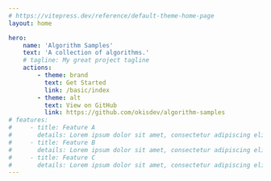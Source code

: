 ```yaml
---
# https://vitepress.dev/reference/default-theme-home-page
layout: home

hero:
    name: 'Algorithm Samples'
    text: 'A collection of algorithms.'
    # tagline: My great project tagline
    actions:
        - theme: brand
          text: Get Started
          link: /basic/index
        - theme: alt
          text: View on GitHub
          link: https://github.com/okisdev/algorithm-samples
# features:
#     - title: Feature A
#       details: Lorem ipsum dolor sit amet, consectetur adipiscing elit
#     - title: Feature B
#       details: Lorem ipsum dolor sit amet, consectetur adipiscing elit
#     - title: Feature C
#       details: Lorem ipsum dolor sit amet, consectetur adipiscing elit
---
```

